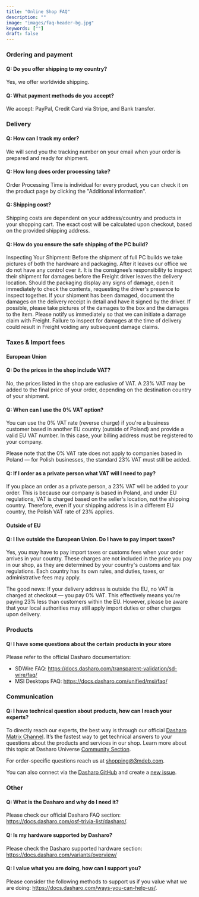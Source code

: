 ```yaml
---
title: "Online Shop FAQ"
description: ""
image: "images/faq-header-bg.jpg"
keywords: [""]
draft: false
---
```


### **Ordering and payment**

#### Q: Do you offer shipping to my country?

Yes, we offer worldwide shipping.

#### Q: What payment methods do you accept?

We accept: PayPal, Credit Card via Stripe, and Bank transfer.

### **Delivery**

#### Q: How can I track my order?

We will send you the tracking number on your email when your order is
prepared and ready for shipment.

#### Q: How long does order processing take?

Order Processing Time is individual for every product, you can check it on the
product page by clicking the "Additional information".

#### Q: Shipping cost?

Shipping costs are dependent on your address/country and products in your
shopping cart. The exact cost will be calculated upon checkout, based on the
provided shipping address.

#### Q: How do you ensure the safe shipping of the PC build?

Inspecting Your Shipment: Before the shipment of full PC builds we take pictures
of both the hardware and packaging. After it leaves our office we do not have
any control over it. It is the consignee’s responsibility to inspect their
shipment for damages before the Freight driver leaves the delivery location.
Should the packaging display any signs of damage, open it immediately to check
the contents, requesting the driver's presence to inspect together. If your
shipment has been damaged, document the damages on the delivery receipt in
detail and have it signed by the driver. If possible, please take pictures of
the damages to the box and the damages to the item. Please notify us immediately
so that we can initiate a damage claim with Freight. Failure to inspect for
damages at the time of delivery could result in Freight voiding any subsequent
damage claims.

### **Taxes & Import fees**

#### European Union

#### Q: Do the prices in the shop include VAT?

No, the prices listed in the shop are exclusive of VAT. A 23% VAT may be added
to the final price of your order, depending on the destination country of your
shipment.

#### Q: When can I use the 0% VAT option?

You can use the 0% VAT rate (reverse charge) if you're a business customer based
in another EU country (outside of Poland) and provide a valid EU VAT number. In
this case, your billing address must be registered to your company.

Please note that the 0% VAT rate does not apply to companies based in Poland —
for Polish businesses, the standard 23% VAT must still be added.

#### Q: If I order as a private person what VAT will I need to pay?

If you place an order as a private person, a 23% VAT will be added to your
order. This is because our company is based in Poland, and under EU regulations,
VAT is charged based on the seller's location, not the shipping country.
Therefore, even if your shipping address is in a different EU country, the
Polish VAT rate of 23% applies.

#### Outside of EU

#### Q: I live outside the European Union. Do I have to pay import taxes?

Yes, you may have to pay import taxes or customs fees when your order arrives in
your country. These charges are not included in the price you pay in our shop,
as they are determined by your country's customs and tax regulations. Each
country has its own rules, and duties, taxes, or administrative fees may apply.

The good news: If your delivery address is outside the EU, no VAT is charged at
checkout — you pay 0% VAT. This effectively means you're paying 23% less than
customers within the EU. However, please be aware that your local authorities
may still apply import duties or other charges upon delivery.

### **Products**

#### Q: I have some questions about the certain products in your store

Please refer to the official Dasharo documentation:

* SDWire FAQ: <https://docs.dasharo.com/transparent-validation/sd-wire/faq/>
* MSI Desktops FAQ: <https://docs.dasharo.com/unified/msi/faq/>

### **Communication**

#### Q: I have technical question about products, how can I reach your experts?

To directly reach our experts, the best way is through our official
[Dasharo Matrix Channel](https://matrix.to/#/#dasharo:matrix.org). It’s the
fastest way to get technical answers to your questions about the products and
services in our shop. Learn more about this topic at Dasharo Universe [Community
Section](https://docs.dasharo.com/#community).

For order-specific questions reach us at <shopping@3mdeb.com>.

You can also connect via the [Dasharo
GitHub](https://github.com/Dasharo/dasharo-issues) and create a [new
issue](https://github.com/Dasharo/dasharo-issues/issues/new/choose).

### **Other**

#### Q: What is the Dasharo and why do I need it?

Please check our official Dasharo FAQ section:
<https://docs.dasharo.com/osf-trivia-list/dasharo/>.

#### Q: Is my hardware supported by Dasharo?

Please check the Dasharo supported hardware section:
<https://docs.dasharo.com/variants/overview/>

#### Q: I value what you are doing, how can I support you?

Please consider the following methods to support us if you value what we are
doing: <https://docs.dasharo.com/ways-you-can-help-us/>.

